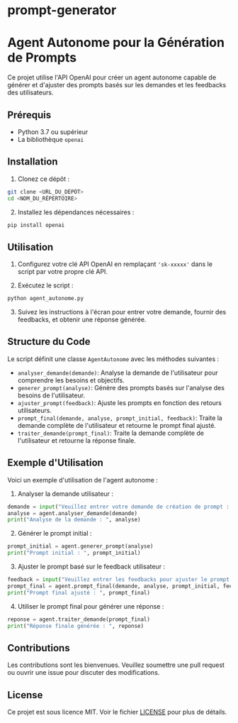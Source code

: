 # prompt-generator

# Agent Autonome pour la Génération de Prompts

Ce projet utilise l'API OpenAI pour créer un agent autonome capable de générer et d'ajuster des prompts basés sur les demandes et les feedbacks des utilisateurs.

## Prérequis

- Python 3.7 ou supérieur
- La bibliothèque `openai`

## Installation

1. Clonez ce dépôt :

```bash
git clone <URL_DU_DÉPÔT>
cd <NOM_DU_RÉPERTOIRE>
```

2. Installez les dépendances nécessaires :

```bash
pip install openai
```

## Utilisation

1. Configurez votre clé API OpenAI en remplaçant `'sk-xxxxx'` dans le script par votre propre clé API.

2. Exécutez le script :

```bash
python agent_autonome.py
```

3. Suivez les instructions à l'écran pour entrer votre demande, fournir des feedbacks, et obtenir une réponse générée.

## Structure du Code

Le script définit une classe `AgentAutonome` avec les méthodes suivantes :

- `analyser_demande(demande)`: Analyse la demande de l'utilisateur pour comprendre les besoins et objectifs.
- `generer_prompt(analyse)`: Génère des prompts basés sur l'analyse des besoins de l'utilisateur.
- `ajuster_prompt(feedback)`: Ajuste les prompts en fonction des retours utilisateurs.
- `prompt_final(demande, analyse, prompt_initial, feedback)`: Traite la demande complète de l'utilisateur et retourne le prompt final ajusté.
- `traiter_demande(prompt_final)`: Traite la demande complète de l'utilisateur et retourne la réponse finale.

## Exemple d'Utilisation

Voici un exemple d'utilisation de l'agent autonome :

1. Analyser la demande utilisateur :

```python
demande = input("Veuillez entrer votre demande de création de prompt : ")
analyse = agent.analyser_demande(demande)
print("Analyse de la demande : ", analyse)
```

2. Générer le prompt initial :

```python
prompt_initial = agent.generer_prompt(analyse)
print("Prompt initial : ", prompt_initial)
```

3. Ajuster le prompt basé sur le feedback utilisateur :

```python
feedback = input("Veuillez entrer les feedbacks pour ajuster le prompt initial : ")
prompt_final = agent.prompt_final(demande, analyse, prompt_initial, feedback)
print("Prompt final ajusté : ", prompt_final)
```

4. Utiliser le prompt final pour générer une réponse :

```python
reponse = agent.traiter_demande(prompt_final)
print("Réponse finale générée : ", reponse)
```

## Contributions

Les contributions sont les bienvenues. Veuillez soumettre une pull request ou ouvrir une issue pour discuter des modifications.

## License

Ce projet est sous licence MIT. Voir le fichier [LICENSE](LICENSE) pour plus de détails.
